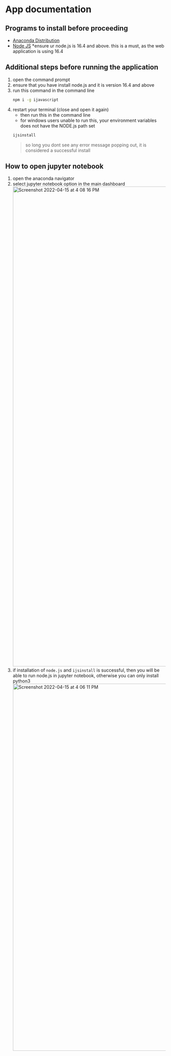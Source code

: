 # App documentation

## Programs to install before proceeding
- [Anaconda Distribution](https://www.anaconda.com/products/distribution)
- [Node JS](https://nodejs.org/en/) *ensure ur node.js is 16.4 and above. this is a must, as the web application is using 16.4

## Additional steps before running the application
1. open the command prompt
2. ensure that you have install node.js and it is version 16.4 and above
3. run this command in the command line
   ```bash
   npm i -g ijavascript 
   ```
4. restart your terminal (close and open it again)
   - then run this in the command line
   - for windows users unable to run this, your environment variables does not have the NODE.js path set
   ```bash
   ijsinstall
   ```
   > so long you dont see any error message popping out, it is considered a successful install

## How to open jupyter notebook

1. open the anaconda navigator
2. select jupyter notebook option in the main dashboard
   <img width="1506" alt="Screenshot 2022-04-15 at 4 08 16 PM" src="https://user-images.githubusercontent.com/22993048/163544137-bbc9dfbf-8943-462c-8d38-2ad6b80d3eb2.png">
3. if installation of `node.js` and `ijsinstall` is successful, then you will be able to run node.js in jupyter notebook, otherwise you can only install python3
   <img width="1152" alt="Screenshot 2022-04-15 at 4 06 11 PM" src="https://user-images.githubusercontent.com/22993048/163544474-ceab9b01-7ef8-44be-8ced-b72a59ceb109.png">


